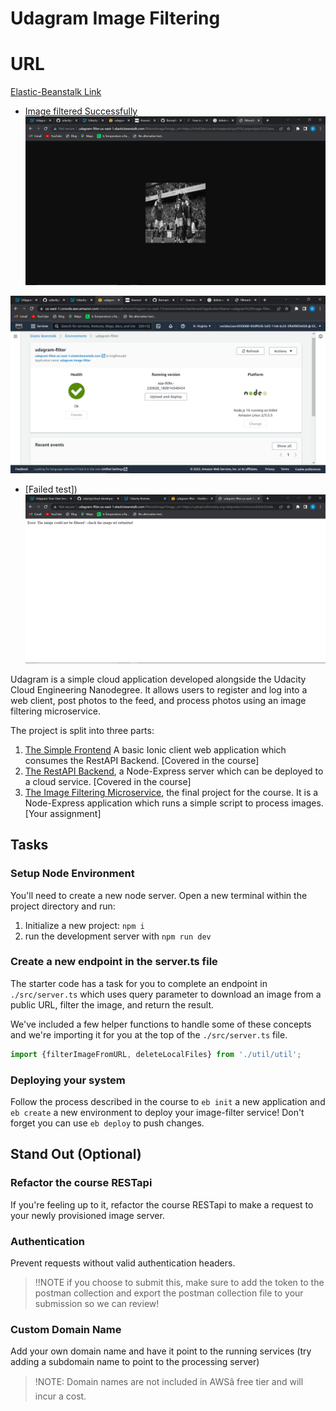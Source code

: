 # Udagram Image Filtering 

# URL
[Elastic-Beanstalk Link](http://udagram-filter.us-east-1.elasticbeanstalk.com/)

- [Image filtered Successfully](https://github.com/Bernado6/udacity-udagram-image-filter/blob/dev/deployment_screenshots/ElasticBeanstalk%20Screenshot.png?raw=true)
![deployment screenshot](https://github.com/Bernado6/udacity-udagram-image-filter/blob/dev/deployment_screenshots/filtered%20image.png?raw=true)

![ElasticBeanstalk screenshot](https://github.com/Bernado6/udacity-udagram-image-filter/blob/dev/deployment_screenshots/ElasticBeanstalk%20Screenshot.png?raw=true)


- [Failed test])
![failed deployment screenshot](https://github.com/Bernado6/udacity-udagram-image-filter/blob/dev/deployment_screenshots/Failed%20request.png?raw=true)



Udagram is a simple cloud application developed alongside the Udacity Cloud Engineering Nanodegree. It allows users to register and log into a web client, post photos to the feed, and process photos using an image filtering microservice.

The project is split into three parts:
1. [The Simple Frontend](https://github.com/udacity/cloud-developer/tree/master/course-02/exercises/udacity-c2-frontend)
A basic Ionic client web application which consumes the RestAPI Backend. [Covered in the course]
2. [The RestAPI Backend](https://github.com/udacity/cloud-developer/tree/master/course-02/exercises/udacity-c2-restapi), a Node-Express server which can be deployed to a cloud service. [Covered in the course]
3. [The Image Filtering Microservice](https://github.com/udacity/cloud-developer/tree/master/course-02/project/image-filter-starter-code), the final project for the course. It is a Node-Express application which runs a simple script to process images. [Your assignment]

## Tasks

### Setup Node Environment

You'll need to create a new node server. Open a new terminal within the project directory and run:

1. Initialize a new project: `npm i`
2. run the development server with `npm run dev`

### Create a new endpoint in the server.ts file

The starter code has a task for you to complete an endpoint in `./src/server.ts` which uses query parameter to download an image from a public URL, filter the image, and return the result.

We've included a few helper functions to handle some of these concepts and we're importing it for you at the top of the `./src/server.ts`  file.

```typescript
import {filterImageFromURL, deleteLocalFiles} from './util/util';
```

### Deploying your system

Follow the process described in the course to `eb init` a new application and `eb create` a new environment to deploy your image-filter service! Don't forget you can use `eb deploy` to push changes.

## Stand Out (Optional)

### Refactor the course RESTapi

If you're feeling up to it, refactor the course RESTapi to make a request to your newly provisioned image server.

### Authentication

Prevent requests without valid authentication headers.
> !!NOTE if you choose to submit this, make sure to add the token to the postman collection and export the postman collection file to your submission so we can review!

### Custom Domain Name

Add your own domain name and have it point to the running services (try adding a subdomain name to point to the processing server)
> !NOTE: Domain names are not included in AWSâ free tier and will incur a cost.
